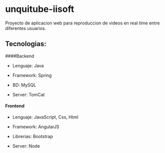 # unquitube-iisoft
  Proyecto de aplicacion web para reproduccion de videos en real time entre diferentes usuarios.

## Tecnologias:

####Backend

- Lenguaje: Java

- Framework: Spring

- BD: MySQL

- Server: TomCat

#### Frontend

- Lenguaje: JavaScript, Css, Html

- Framework: AngularJS

- Librerias: Bootstrap

- Server: Node
